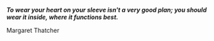 _**To wear your heart on your sleeve isn't a very good plan; you should wear it inside, where it functions best.**_

Margaret Thatcher